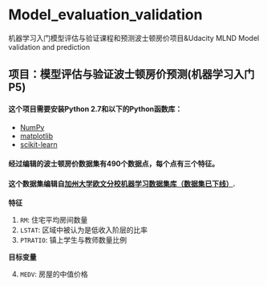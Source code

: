 # Model_evaluation_validation

机器学习入门模型评估与验证课程和预测波士顿房价项目&amp;Udacity MLND Model validation and prediction

## 项目：模型评估与验证波士顿房价预测(机器学习入门P5)

#### 这个项目需要安装**Python 2.7**和以下的Python函数库：

- [NumPy](http://www.numpy.org/)
- [matplotlib](http://matplotlib.org/)
- [scikit-learn](http://scikit-learn.org/stable/)


#### 经过编辑的波士顿房价数据集有490个数据点，每个点有三个特征。
#### 这个数据集编辑自[加州大学欧文分校机器学习数据集库（数据集已下线）](https://archive.ics.uci.edu/ml/datasets.html).

**特征**

1. `RM`: 住宅平均房间数量
2. `LSTAT`: 区域中被认为是低收入阶层的比率
3. `PTRATIO`: 镇上学生与教师数量比例

**目标变量**

4. `MEDV`: 房屋的中值价格
